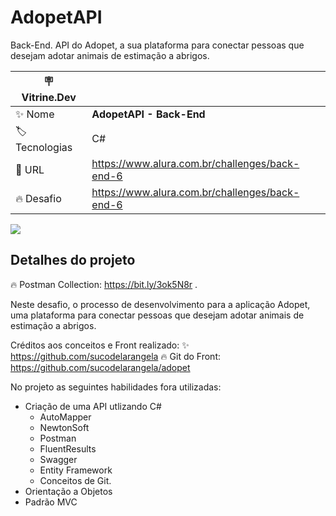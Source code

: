 # AdopetAPI
Back-End. API do Adopet, a sua plataforma para conectar pessoas que desejam adotar animais de estimação a abrigos.

| :placard: Vitrine.Dev |     |
| -------------  | --- |
| :sparkles: Nome        | **AdopetAPI - Back-End**
| :label: Tecnologias | C#
| :rocket: URL         | https://www.alura.com.br/challenges/back-end-6
| :fire: Desafio     | https://www.alura.com.br/challenges/back-end-6

<!-- Inserir imagem com a #vitrinedev ao final do link -->
![](https://blob.saurus.net.br/drive/clientes/cliente_testesjimmy/Image/api_Adopet.png#vitrinedev)

## Detalhes do projeto

:fire: Postman Collection: https://bit.ly/3ok5N8r .

Neste desafio, o processo de desenvolvimento para a aplicação Adopet, uma plataforma para conectar pessoas que desejam adotar animais de estimação a abrigos.

Créditos aos conceitos e Front realizado:
:sparkles: https://github.com/sucodelarangela
:fire: Git do Front: https://github.com/sucodelarangela/adopet

No projeto as seguintes habilidades fora utilizadas:
 - Criação de uma API utlizando C#
    - AutoMapper
    - NewtonSoft
    - Postman
    - FluentResults
    - Swagger
    - Entity Framework
    - Conceitos de Git.
 - Orientação a Objetos
 - Padrão MVC
